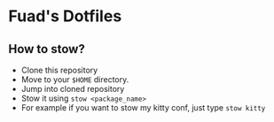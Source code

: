# Fuad's Dotfiles

## How to stow?
- Clone this repository
- Move to your `$HOME` directory.
- Jump into cloned repository
- Stow it using `stow <package_name>`
- For example if you want to stow my kitty conf, just type `stow kitty`
